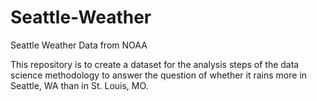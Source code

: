 # Seattle-Weather
Seattle Weather Data from NOAA

This repository is to create a dataset for the analysis steps of the data science methodology to answer the question of whether it rains more in Seattle, WA than in St. Louis, MO.
